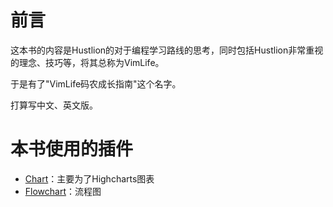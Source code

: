 # 前言

这本书的内容是Hustlion的对于编程学习路线的思考，同时包括Hustlion非常重视的理念、技巧等，将其总称为VimLife。

于是有了"VimLife码农成长指南"这个名字。

打算写中文、英文版。


# 本书使用的插件
* [Chart](https://plugins.gitbook.com/plugin/chart)：主要为了Highcharts图表
* [Flowchart](https://plugins.gitbook.com/plugin/flowchart)：流程图






